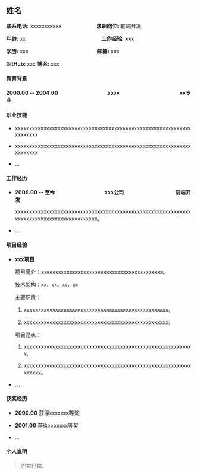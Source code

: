 ## 姓名

**联系电话:**  xxxxxxxxxxx                          **求职岗位:**  前端开发

**年龄:**  xx                                                    **工作经验:**  xxx

**学历:**  xxx                                                  **邮箱:**  xxx

**GitHub:**   xxx                                           **博客:** xxx

#### 教育背景

**2000.00 -- 2004.00**                                  **xxxx**                                          **xx专业**

#### 职业技能

- xxxxxxxxxxxxxxxxxxxxxxxxxxxxxxxxxxxxxxxxxxxxxxxxxxxxxxxxxxxxxxxxxxxxxx

- xxxxxxxxxxxxxxxxxxxxxxxxxxxxxxxxxxxxxxxxxxxxxxxxxxxxxxxxxxxxxxxxxxxxxx

- ...

#### 工作经历

- **2000.00 -- 至今**                                  **xxx公司**                                    **前端开发**
  
  xxxxxxxxxxxxxxxxxxxxxxxxxxxxxxxxxxxxxxxxxxxxxxxxxxxxxxxxxxxxxxxxxxxxxxxxxxxxxxxxxxxxxxxxxxx。

- **...**

#### 项目经验

- **xxx项目**
  
  项目简介：xxxxxxxxxxxxxxxxxxxxxxxxxxxxxxxxxxxxxxxxxxx。
  
  技术架构：`xx`、`xx`、`xx`、`xx`
  
  主要职责：
  
  1. xxxxxxxxxxxxxxxxxxxxxxxxxxxxxxxxxxxxxxxxxxxxxxxxxxx。
  
  2. xxxxxxxxxxxxxxxxxxxxxxxxxxxxxxxxxxxxxxxxxxxxxxxxxxx。
  
  项目亮点：
  
  1. xxxxxxxxxxxxxxxxxxxxxxxxxxxxxxxxxxxxxxxxxxxxxxxxxxxxxxxxxxxx。
  
  2. xxxxxxxxxxxxxxxxxxxxxxxxxxxxxxxxxxxxxxxxxxxxxxxxxxxxxxxxxxxxxxxxx。

- **...**

#### 获奖经历

- **2000.00** 获得xxxxxxx等奖

- **2001.00** 获得xxxxxxx等奖

- ...

#### 个人说明

> 巴拉巴拉。
